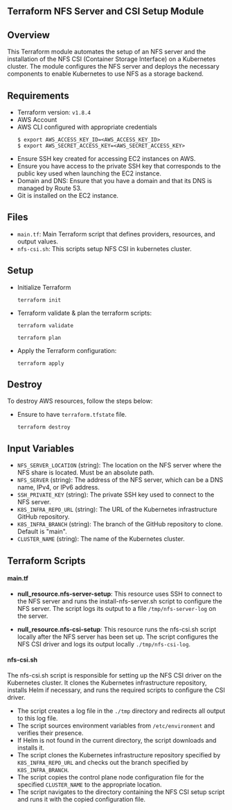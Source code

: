 ## Terraform NFS Server and CSI Setup Module

## Overview
This Terraform module automates the setup of an NFS server and the installation of the NFS CSI (Container Storage Interface) on a Kubernetes cluster. 
The module configures the NFS server and deploys the necessary components to enable Kubernetes to use NFS as a storage backend.

## Requirements

* Terraform version: `v1.8.4`
* AWS Account
* AWS CLI configured with appropriate credentials
  ```
  $ export AWS_ACCESS_KEY_ID=<AWS_ACCESS_KEY_ID>
  $ export AWS_SECRET_ACCESS_KEY=<AWS_SECRET_ACCESS_KEY>
  ```
* Ensure SSH key created for accessing EC2 instances on AWS.
* Ensure you have access to the private SSH key that corresponds to the public key used when launching the EC2 instance.
* Domain and DNS: Ensure that you have a domain and that its DNS is managed by Route 53.
* Git is installed on the EC2 instance.

## Files
* `main.tf`: Main Terraform script that defines providers, resources, and output values.
* `nfs-csi.sh`: This scripts setup NFS CSI in kubernetes cluster.

## Setup
* Initialize Terraform
  ```
  terraform init
  ```
* Terraform validate & plan the terraform scripts:
  ```
  terraform validate
  ```
  ```
  terraform plan
  ```
* Apply the Terraform configuration:
  ```
  terraform apply
  ```

## Destroy
To destroy AWS resources, follow the steps below:
* Ensure to have `terraform.tfstate` file.
  ```
  terraform destroy
  ```

## Input Variables
* `NFS_SERVER_LOCATION` (string): The location on the NFS server where the NFS share is located. Must be an absolute path.
* `NFS_SERVER` (string): The address of the NFS server, which can be a DNS name, IPv4, or IPv6 address.
* `SSH_PRIVATE_KEY` (string): The private SSH key used to connect to the NFS server.
* `K8S_INFRA_REPO_URL` (string): The URL of the Kubernetes infrastructure GitHub repository.
* `K8S_INFRA_BRANCH` (string): The branch of the GitHub repository to clone. Default is "main".
* `CLUSTER_NAME` (string): The name of the Kubernetes cluster.

## Terraform Scripts

#### main.tf
* **null_resource.nfs-server-setup**:
  This resource uses SSH to connect to the NFS server and runs the install-nfs-server.sh script to configure the NFS server.
  The script logs its output to a file `/tmp/nfs-server-log` on the server.

* **null_resource.nfs-csi-setup**:
  This resource runs the nfs-csi.sh script locally after the NFS server has been set up.
  The script configures the NFS CSI driver and logs its output locally `./tmp/nfs-csi-log`.

#### nfs-csi.sh

The nfs-csi.sh script is responsible for setting up the NFS CSI driver on the Kubernetes cluster. 
It clones the Kubernetes infrastructure repository, installs Helm if necessary, and runs the required scripts to configure the CSI driver.

* The script creates a log file in the `./tmp` directory and redirects all output to this log file.
* The script sources environment variables from `/etc/environment` and verifies their presence.
* If Helm is not found in the current directory, the script downloads and installs it.
* The script clones the Kubernetes infrastructure repository specified by `K8S_INFRA_REPO_URL` and checks out the branch specified by `K8S_INFRA_BRANCH`.
* The script copies the control plane node configuration file for the specified `CLUSTER_NAME` to the appropriate location.
* The script navigates to the directory containing the NFS CSI setup script and runs it with the copied configuration file.
